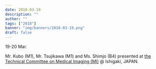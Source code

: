 ```yaml
---
date: 2018-03-19
description: ""
auther: ""
tags: ["2018"]
banner: "img/banners/2018-03-19.png"
draft: false
---
```

19-20 Mar.

Mr. Kubo (M1), Mr. Tsujikawa (M1) and Ms. Shimjo (B4) presented at [the Technical Committee on Medical Imaging (MI)](https://www.ieice.org/ken/program/index.php?tgs_regid=e203fe12be68042d11ff52b370897b3786d0370141d5bd65277a1d3a1e03c3c1&tgid=IEICE-MI&lang=eng) @ Ishigaki, JAPAN.
